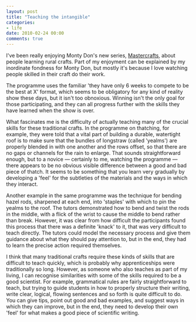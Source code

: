 ```yaml
---
layout: post
title: "Teaching the intangible"
categories:
- life
date: 2010-02-24 00:00
comments: true
---
```


<p>I've been really enjoying Monty Don's new series, <a href="http://www.bbc.co.uk/programmes/b00qvrcj">Mastercrafts</a>, about people learning rural crafts. Part of my enjoyment can be explained by my inordinate fondness for Monty Don, but mostly it's because I love watching people skilled in their craft do their work.</p>

<p>The programme uses the familiar 'they have only 6 weeks to compete to be the best at X' format, which seems to be obligatory for any kind of reality show these days, but it isn't too obnoxious. Winning isn't the only goal for those participating, and they can all progress further with the skills they have learned when the show is over. </p>

<p>What fascinates me is the difficulty of actually teaching many of the crucial skills for these traditional crafts. In the programme on thatching, for example, they were told that a vital part of building a durable, watertight roof is to make sure that the bundles of longstraw (called 'yealms') are properly blended in with one another and the rows offset, so that there are no gaps or channels for the rain to enlarge. That sounds straightforward enough, but to a novice &mdash; certainly to me, watching the programme &mdash; there appears to be no obvious visible difference between a good and bad piece of thatch. It seems to be something that you learn very gradually by developing a 'feel' for the subtleties of the materials and the ways in which they interact.</p>

<p>Another example in the same programme was the technique for bending hazel rods, sharpened at each end, into 'staples' with which to pin the yealms to the roof. The tutors demonstrated how to bend and twist the rods in the middle, with a flick of the wrist to cause the middle to bend rather than break. However, it was clear from how difficult the participants found this process that there was a definite 'knack' to it, that was very difficult to teach directly. The tutors could model the necessary process and give them guidance about what they should pay attention to, but in the end, they had to learn the precise action required themselves.</p>

<p>I think that many traditional crafts require these kinds of skills that are difficult to teach quickly, which is probably why apprenticeships were traditionally so long. However, as someone who also teaches as part of my living, I can recognise similarities with some of the skills required to be a good scientist. For example, grammatical rules are fairly straightforward to teach, but trying to guide students in how to properly structure their writing, write clear, logical, flowing sentences and so forth is quite difficult to do. You can give tips, point out good and bad examples, and suggest ways in which they can improve, but in the end, they need to develop their own 'feel' for what makes a good piece of scientific writing.</p>



